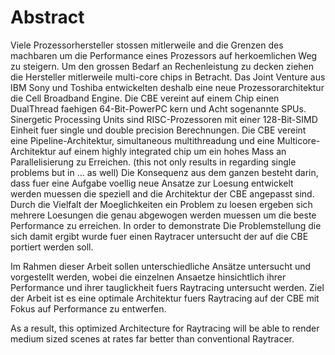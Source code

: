 Abstract
========

Viele Prozessorhersteller stossen mitlerweile and die Grenzen des machbaren um
die Performance eines Prozessors auf herkoemlichen Weg zu steigern. Um den grossen
Bedarf an Rechenleistung zu decken ziehen die Hersteller mitlerweile multi-core chips in Betracht.
Das Joint Venture aus IBM Sony und Toshiba entwickelten deshalb eine neue Prozessorarchitektur
die Cell Broadband Engine.
Die CBE vereint auf einem Chip einen DualThread faehigen 64-Bit-PowerPC kern und Acht sogenannte
SPUs. Sinergetic Processing Units sind RISC-Prozessoren mit einer 128-Bit-SIMD Einheit fuer
single und double precision Berechnungen.
Die CBE vereint eine Pipeline-Architektur, simultaneous
multithreadung und eine Multicore-Architektur auf einem highly integrated chip um ein hohes Mass an Parallelisierung
zu Erreichen.
(this not only results in regarding single problems but in ... as well)
Die Konsequenz aus dem ganzen besteht darin, dass fuer eine Aufgabe voellig neue Ansatze zur Loesung entwickelt
werden muessen die speziell and die Architektur der CBE angepasst sind. Durch die Vielfalt der Moeglichkeiten ein
Problem zu loesen ergeben sich mehrere Loesungen die genau abgewogen werden muessen um die beste Performance
zu erreichen.
In order to demonstrate
Die Problemstellung die sich damit ergibt wurde fuer einen Raytracer untersucht der auf die CBE
portiert werden soll.

Im Rahmen dieser Arbeit sollen unterschiedliche Ansätze untersucht und vorgestellt werden,
wobei die einzelnen Ansaetze hinsichtlich ihrer Performance und ihrer tauglickheit fuers
Raytracing untersucht werden. Ziel der Arbeit ist es eine optimale Architektur fuers
Raytracing auf der CBE mit Fokus auf Performance zu entwerfen.

As a result, this optimized Architecture for Raytracing will be able to render medium sized scenes
at rates far better than conventional Raytracer.
